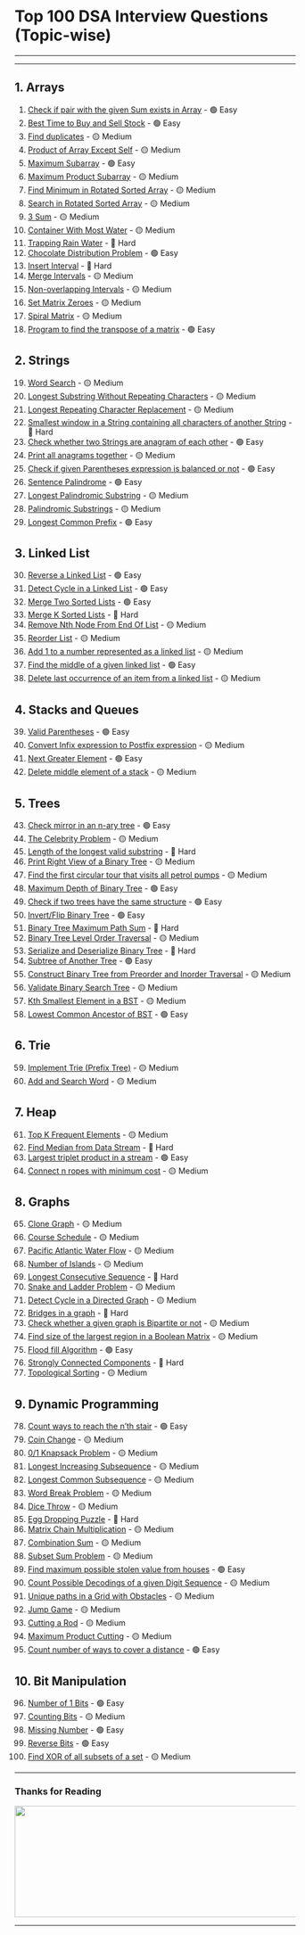 # Top 100 DSA Interview Questions (Topic-wise)

---

---

## 1. Arrays
1. [Check if pair with the given Sum exists in Array](https://leetcode.com/problems/two-sum/) - 🟢 Easy
2. [Best Time to Buy and Sell Stock](https://leetcode.com/problems/best-time-to-buy-and-sell-stock/) - 🟢 Easy
3. [Find duplicates](https://leetcode.com/problems/find-all-duplicates-in-an-array/) - 🟡 Medium
4. [Product of Array Except Self](https://leetcode.com/problems/product-of-array-except-self/) - 🟡 Medium
5. [Maximum Subarray](https://leetcode.com/problems/maximum-subarray/) - 🟢 Easy
6. [Maximum Product Subarray](https://leetcode.com/problems/maximum-product-subarray/) - 🟡 Medium
7. [Find Minimum in Rotated Sorted Array](https://leetcode.com/problems/find-minimum-in-rotated-sorted-array/) - 🟡 Medium
8. [Search in Rotated Sorted Array](https://leetcode.com/problems/search-in-rotated-sorted-array/) - 🟡 Medium
9. [3 Sum](https://leetcode.com/problems/3sum/) - 🟡 Medium
10. [Container With Most Water](https://leetcode.com/problems/container-with-most-water/) - 🟡 Medium
11. [Trapping Rain Water](https://leetcode.com/problems/trapping-rain-water/) - 🔴 Hard
12. [Chocolate Distribution Problem](https://leetcode.com/problems/distribute-chocolates/) - 🟢 Easy
13. [Insert Interval](https://leetcode.com/problems/insert-interval/) - 🔴 Hard
14. [Merge Intervals](https://leetcode.com/problems/merge-intervals/) - 🟡 Medium
15. [Non-overlapping Intervals](https://leetcode.com/problems/non-overlapping-intervals/) - 🟡 Medium
16. [Set Matrix Zeroes](https://leetcode.com/problems/set-matrix-zeroes/) - 🟡 Medium
17. [Spiral Matrix](https://leetcode.com/problems/spiral-matrix/) - 🟡 Medium
18. [Program to find the transpose of a matrix](https://leetcode.com/problems/transpose-matrix/) - 🟢 Easy

## 2. Strings
19. [Word Search](https://leetcode.com/problems/word-search/) - 🟡 Medium
20. [Longest Substring Without Repeating Characters](https://leetcode.com/problems/longest-substring-without-repeating-characters/) - 🟡 Medium
21. [Longest Repeating Character Replacement](https://leetcode.com/problems/longest-repeating-character-replacement/) - 🟡 Medium
22. [Smallest window in a String containing all characters of another String](https://leetcode.com/problems/minimum-window-substring/) - 🔴 Hard
23. [Check whether two Strings are anagram of each other](https://leetcode.com/problems/valid-anagram/) - 🟢 Easy
24. [Print all anagrams together](https://leetcode.com/problems/group-anagrams/) - 🟡 Medium
25. [Check if given Parentheses expression is balanced or not](https://leetcode.com/problems/valid-parentheses/) - 🟢 Easy
26. [Sentence Palindrome](https://leetcode.com/problems/valid-palindrome/) - 🟢 Easy
27. [Longest Palindromic Substring](https://leetcode.com/problems/longest-palindromic-substring/) - 🟡 Medium
28. [Palindromic Substrings](https://leetcode.com/problems/palindromic-substrings/) - 🟡 Medium
29. [Longest Common Prefix](https://leetcode.com/problems/longest-common-prefix/) - 🟢 Easy

## 3. Linked List
30. [Reverse a Linked List](https://leetcode.com/problems/reverse-linked-list/) - 🟢 Easy
31. [Detect Cycle in a Linked List](https://leetcode.com/problems/linked-list-cycle/) - 🟢 Easy
32. [Merge Two Sorted Lists](https://leetcode.com/problems/merge-two-sorted-lists/) - 🟢 Easy
33. [Merge K Sorted Lists](https://leetcode.com/problems/merge-k-sorted-lists/) - 🔴 Hard
34. [Remove Nth Node From End Of List](https://leetcode.com/problems/remove-nth-node-from-end-of-list/) - 🟡 Medium
35. [Reorder List](https://leetcode.com/problems/reorder-list/) - 🟡 Medium
36. [Add 1 to a number represented as a linked list](https://leetcode.com/problems/plus-one-linked-list/) - 🟡 Medium
37. [Find the middle of a given linked list](https://leetcode.com/problems/middle-of-the-linked-list/) - 🟢 Easy
38. [Delete last occurrence of an item from a linked list](https://leetcode.com/problems/remove-duplicates-from-sorted-list-ii/) - 🟡 Medium

## 4. Stacks and Queues
39. [Valid Parentheses](https://leetcode.com/problems/valid-parentheses/) - 🟢 Easy
39. [Convert Infix expression to Postfix expression](https://leetcode.com/problems/evaluate-reverse-polish-notation/) - 🟡 Medium
40. [Next Greater Element](https://leetcode.com/problems/next-greater-element-i/) - 🟢 Easy
41. [Delete middle element of a stack](https://leetcode.com/problems/delete-middle-element-of-a-stack/) - 🟡 Medium

## 5. Trees
43. [Check mirror in an n-ary tree](https://leetcode.com/problems/symmetric-tree/) - 🟢 Easy
43. [The Celebrity Problem](https://leetcode.com/problems/find-the-celebrity/) - 🟡 Medium
44. [Length of the longest valid substring](https://leetcode.com/problems/longest-valid-parentheses/) - 🔴 Hard
45. [Print Right View of a Binary Tree](https://leetcode.com/problems/binary-tree-right-side-view/) - 🟡 Medium
46. [Find the first circular tour that visits all petrol pumps](https://leetcode.com/problems/gas-station/) - 🟡 Medium
47. [Maximum Depth of Binary Tree](https://leetcode.com/problems/maximum-depth-of-binary-tree/) - 🟢 Easy
48. [Check if two trees have the same structure](https://leetcode.com/problems/same-tree/) - 🟢 Easy
49. [Invert/Flip Binary Tree](https://leetcode.com/problems/invert-binary-tree/) - 🟢 Easy
50. [Binary Tree Maximum Path Sum](https://leetcode.com/problems/binary-tree-maximum-path-sum/) - 🔴 Hard
51. [Binary Tree Level Order Traversal](https://leetcode.com/problems/binary-tree-level-order-traversal/) - 🟡 Medium
52. [Serialize and Deserialize Binary Tree](https://leetcode.com/problems/serialize-and-deserialize-binary-tree/) - 🔴 Hard
53. [Subtree of Another Tree](https://leetcode.com/problems/subtree-of-another-tree/) - 🟢 Easy
54. [Construct Binary Tree from Preorder and Inorder Traversal](https://leetcode.com/problems/construct-binary-tree-from-preorder-and-inorder-traversal/) - 🟡 Medium
55. [Validate Binary Search Tree](https://leetcode.com/problems/validate-binary-search-tree/) - 🟡 Medium
56. [Kth Smallest Element in a BST](https://leetcode.com/problems/kth-smallest-element-in-a-bst/) - 🟡 Medium
57. [Lowest Common Ancestor of BST](https://leetcode.com/problems/lowest-common-ancestor-of-a-binary-search-tree/) - 🟢 Easy

## 6. Trie
59. [Implement Trie (Prefix Tree)](https://leetcode.com/problems/implement-trie-prefix-tree/) - 🟡 Medium
59. [Add and Search Word](https://leetcode.com/problems/add-and-search-word-data-structure-design/) - 🟡 Medium

## 7. Heap
61. [Top K Frequent Elements](https://leetcode.com/problems/top-k-frequent-elements/) - 🟡 Medium
61. [Find Median from Data Stream](https://leetcode.com/problems/find-median-from-data-stream/) - 🔴 Hard
62. [Largest triplet product in a stream](https://leetcode.com/problems/maximum-product-of-three-numbers/) - 🟢 Easy
63. [Connect n ropes with minimum cost](https://leetcode.com/problems/minimum-cost-to-connect-sticks/) - 🟡 Medium

## 8. Graphs
65. [Clone Graph](https://leetcode.com/problems/clone-graph/) - 🟡 Medium
65. [Course Schedule](https://leetcode.com/problems/course-schedule/) - 🟡 Medium
66. [Pacific Atlantic Water Flow](https://leetcode.com/problems/pacific-atlantic-water-flow/) - 🟡 Medium
67. [Number of Islands](https://leetcode.com/problems/number-of-islands/) - 🟡 Medium
68. [Longest Consecutive Sequence](https://leetcode.com/problems/longest-consecutive-sequence/) - 🔴 Hard
69. [Snake and Ladder Problem](https://leetcode.com/problems/snakes-and-ladders/) - 🟡 Medium
70. [Detect Cycle in a Directed Graph](https://leetcode.com/problems/course-schedule-ii/) - 🟡 Medium
71. [Bridges in a graph](https://leetcode.com/problems/critical-connections-in-a-network/) - 🔴 Hard
72. [Check whether a given graph is Bipartite or not](https://leetcode.com/problems/is-graph-bipartite/) - 🟡 Medium
73. [Find size of the largest region in a Boolean Matrix](https://leetcode.com/problems/maximal-square/) - 🟡 Medium
74. [Flood fill Algorithm](https://leetcode.com/problems/flood-fill/) - 🟢 Easy
75. [Strongly Connected Components](https://leetcode.com/problems/strong-connected-components/) - 🔴 Hard
76. [Topological Sorting](https://leetcode.com/problems/course-schedule/) - 🟡 Medium

## 9. Dynamic Programming
78. [Count ways to reach the n’th stair](https://leetcode.com/problems/climbing-stairs/) - 🟢 Easy
78. [Coin Change](https://leetcode.com/problems/coin-change/) - 🟡 Medium
79. [0/1 Knapsack Problem](https://leetcode.com/problems/coin-change-2/) - 🟡 Medium
80. [Longest Increasing Subsequence](https://leetcode.com/problems/longest-increasing-subsequence/) - 🟡 Medium
81. [Longest Common Subsequence](https://leetcode.com/problems/longest-common-subsequence/) - 🟡 Medium
82. [Word Break Problem](https://leetcode.com/problems/word-break/) - 🟡 Medium
83. [Dice Throw](https://leetcode.com/problems/number-of-dice-rolls-with-target-sum/) - 🟡 Medium
84. [Egg Dropping Puzzle](https://leetcode.com/problems/super-egg-drop/) - 🔴 Hard
85. [Matrix Chain Multiplication](https://leetcode.com/problems/minimum-number-of-multiplications-to-make-two-sequences-increasing/) - 🟡 Medium
86. [Combination Sum](https://leetcode.com/problems/combination-sum/) - 🟡 Medium
87. [Subset Sum Problem](https://leetcode.com/problems/partition-equal-subset-sum/) - 🟡 Medium
88. [Find maximum possible stolen value from houses](https://leetcode.com/problems/house-robber/) - 🟢 Easy
89. [Count Possible Decodings of a given Digit Sequence](https://leetcode.com/problems/decode-ways/) - 🟡 Medium
90. [Unique paths in a Grid with Obstacles](https://leetcode.com/problems/unique-paths-ii/) - 🟡 Medium
91. [Jump Game](https://leetcode.com/problems/jump-game/) - 🟡 Medium
92. [Cutting a Rod](https://leetcode.com/problems/cutting-a-rod/) - 🟡 Medium
93. [Maximum Product Cutting](https://leetcode.com/problems/integer-break/) - 🟡 Medium
94. [Count number of ways to cover a distance](https://leetcode.com/problems/climbing-stairs/) - 🟢 Easy

## 10. Bit Manipulation
96. [Number of 1 Bits](https://leetcode.com/problems/number-of-1-bits/) - 🟢 Easy
96. [Counting Bits](https://leetcode.com/problems/counting-bits/) - 🟡 Medium
97. [Missing Number](https://leetcode.com/problems/missing-number/) - 🟢 Easy
98. [Reverse Bits](https://leetcode.com/problems/reverse-bits/) - 🟢 Easy
99. [Find XOR of all subsets of a set](https://leetcode.com/problems/subsets/) - 🟡 Medium


---

### Thanks for Reading 

<img src="/assets/images/save.png" width="600" height="200">

---


